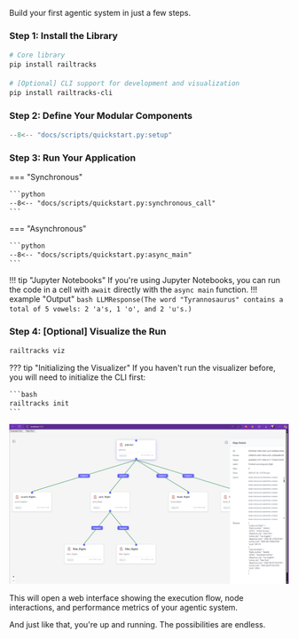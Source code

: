 Build your first agentic system in just a few steps.

### Step 1: Install the Library

```bash
# Core library
pip install railtracks

# [Optional] CLI support for development and visualization
pip install railtracks-cli
```

### Step 2: Define Your Modular Components

```python
--8<-- "docs/scripts/quickstart.py:setup"
```

### Step 3: Run Your Application


=== "Synchronous"

    ```python
    --8<-- "docs/scripts/quickstart.py:synchronous_call"
    ```

=== "Asynchronous"

    ```python
    --8<-- "docs/scripts/quickstart.py:async_main"
    ```
!!! tip "Jupyter Notebooks"
    If you're using Jupyter Notebooks, you can run the code in a cell with `await` directly with the `async main` function.
!!! example "Output"
    ```bash
    LLMResponse(The word "Tyrannosaurus" contains a total of 5 vowels: 2 'a's, 1 'o', and 2 'u's.)
    ```
### Step 4: \[Optional] Visualize the Run

```bash
railtracks viz
```
??? tip "Initializing the Visualizer"
    If you haven't run the visualizer before, you will need to initialize the CLI first:

    ```bash
    railtracks init
    ```
![RailTracks Visualization](../assets/visualizer_photo.png)

This will open a web interface showing the execution flow, node interactions, and performance metrics of your agentic system.

And just like that, you're up and running. The possibilities are endless.